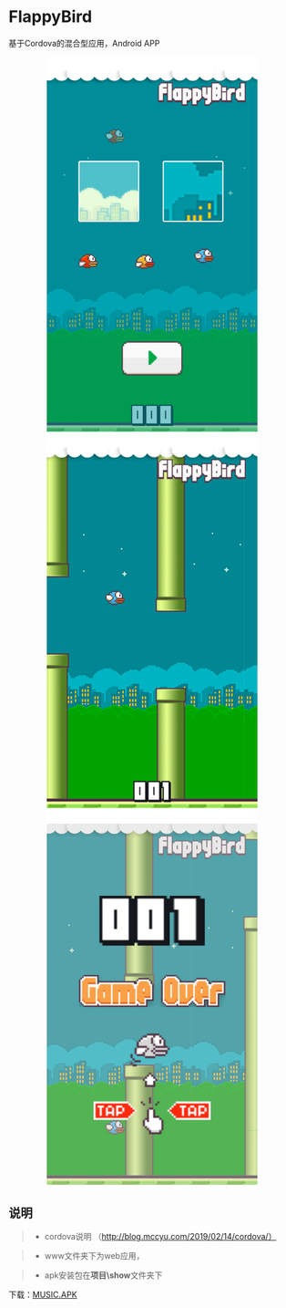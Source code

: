 FlappyBird
===

基于Cordova的混合型应用，Android APP

<div align="center">
    <img src="./show/bird1.jpg" width = "370" title="封面"/>
	<img src="./show/bird2.jpg" width = "370" title="开始"/>
	<img src="./show/bird3.jpg" width = "370" title="结束"/>
</div>


说明
------
>* cordova说明 （http://blog.mccyu.com/2019/02/14/cordova/）

>* www文件夹下为web应用，

>* apk安装包在**项目\show**文件夹下


下载：[MUSIC.APK](./show/flappybird.apk)